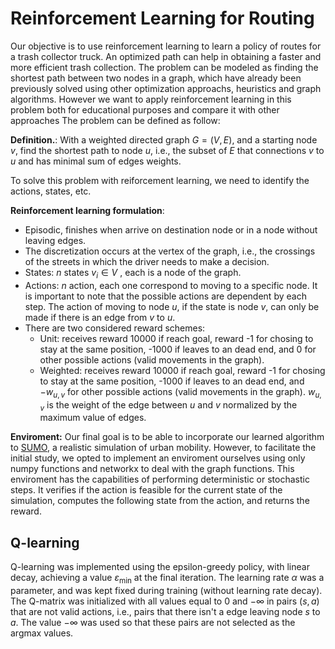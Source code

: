 # Reinforcement Learning for Routing

Our objective is to use reinforcement learning to learn a policy of routes for a trash collector truck. An optimized path can help in obtaining a faster and more efficient trash collection. The problem can be modeled as finding the shortest path between two nodes in a graph, which have already been previously solved using other optimization approachs, heuristics and graph algorithms. However we want to apply reinforcement learning in this problem both for educational purposes and compare it with other approaches The problem can be defined as follow:

**Definition.**: With a weighted directed graph $G = (V, E)$, and a starting node $v$, find the shortest path to node $u$, i.e., the subset of $E$ that connections $v$ to $u$ and has minimal sum of edges weights.

To solve this problem with reiforcement learning, we need to identify the actions, states, etc.

**Reinforcement learning formulation**:
- Episodic, finishes when arrive on destination node or in a node without leaving edges.
- The discretization occurs at the vertex of the graph, i.e., the crossings of the streets in which the driver needs to make a decision.
- States: $n$ states $v_i \in V$ , each is a node of the graph.
- Actions: $n$ action, each one correspond to moving to a specific node. It is important to note that the possible actions are dependent by each step. The action of moving to node $u$, if the state is node $v$, can only be made if there is an edge from $v$ to $u$.
- There are two considered reward schemes:
    - Unit: receives reward 10000 if reach goal, reward -1 for chosing to stay at the same position, -1000 if leaves to an dead end, and 0 for other possible actions (valid movements in the graph).
    - Weighted: receives reward 10000 if reach goal, reward -1 for chosing to stay at the same position, -1000 if leaves to an dead end, and $-w_{u, v}$ for other possible actions (valid movements in the graph). $w_{u, v}$ is the weight of the edge between $u$ and $v$ normalized by the maximum value of edges.


**Enviroment:** Our final goal is to be able to incorporate our learned algorithm to [SUMO](https://eclipse.dev/sumo/), a realistic simulation of urban mobility. However, to facilitate the initial study, we opted to implement an enviroment ourselves using only numpy functions and networkx to deal with the graph functions. This enviroment has the capabilities of performing deterministic or stochastic steps. It verifies if the action is feasible for the current state of the simulation, computes the following state from the action, and returns the reward.


## Q-learning

Q-learning was implemented using the epsilon-greedy policy, with linear decay, achieving a value $\varepsilon_{\textrm{min}}$ at the final iteration. The learning rate $\alpha$ was a parameter, and was kept fixed during training (without learning rate decay). The Q-matrix was initialized with all values equal to $0$ and $-\infty$ in pairs $(s, a)$ that are not valid actions, i.e., pairs that there isn't a edge leaving node $s$ to $a$. The value $-\infty$ was used so that these pairs are not selected as the argmax values. 